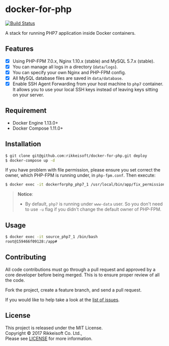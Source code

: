 # docker-for-php

[![Build Status](https://travis-ci.org/rikkeisoft/docker-for-php.svg?branch=master)](https://travis-ci.org/rikkeisoft/docker-for-php)

A stack for running PHP7 application inside Docker containers.

## Features
- [x] Using PHP-FPM 7.0.x, Nginx 1.10.x (stable) and MySQL 5.7.x (stable).
- [x] You can manage all logs in a directory (`data/logs`).
- [x] You can specify your own Nginx and PHP-FPM config.
- [x] All MySQL database files are saved in `data/database`.
- [x] Enable SSH Agent Forwarding from your host machine to `php7` container. It allows you to use your local SSH keys instead of leaving keys sitting on your server.

## Requirement
- Docker Engine 1.13.0+
- Docker Compose 1.11.0+

## Installation

```bash
$ git clone git@github.com:rikkeisoft/docker-for-php.git deploy
$ docker-compose up -d
```

If you have problem with file permission, please ensure you set correct the owner, which PHP-FPM is running under, in `php-fpm.conf`. Then execute:

```bash
$ docker exec -it dockerforphp_php7_1 /usr/local/bin/app/fix_permission -u <your_php_fpm_user> <your_path>
```

> **Notice**:
> - By default, `php7` is running under `www-data` user. So you don't need to use `-u` flag if you didn't change the default owner of PHP-FPM.

## Usage

```bash
$ docker exec -it source_php7_1 /bin/bash
root@159466f09128:/app#
```

## Contributing
All code contributions must go through a pull request and approved by
a core developer before being merged. This is to ensure proper review of all the code.

Fork the project, create a feature branch, and send a pull request.

If you would like to help take a look at the [list of issues](issues).

## License
This project is released under the MIT License.   
Copyright © 2017 Rikkeisoft Co. Ltd.,   
Please see [LICENSE](LICENSE.md) for more information.

